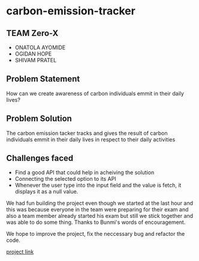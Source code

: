 # carbon-emission-tracker

## TEAM Zero-X 
* ONATOLA AYOMIDE
* OGIDAN HOPE
* SHIVAM PRATEL


## Problem Statement
How can we create awareness of carbon individuals emmit in their daily lives?

## Problem Solution
The carbon emission tacker tracks and gives the result of carbon individuals emmit in their daily lives in respect to their daily activities

## Challenges faced
* Find a good API that could help in acheiving the solution
* Connecting the selected option to its API
* Whenever the user type into the input field and the value is fetch, it displays it as a null value.

We had fun building the project even though we started at the last hour and this was because everyone in the team were preparing for their exam and also a team member already 
started his exam but still we stick together and was able to do some thing. Thanks to Bunmi's words of encouragement.

We hope to improve the project, fix the neccessary bug and refactor the code.


[project link](github.com/blaycoder/carbon-emission-tracker)
